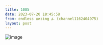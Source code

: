 ```yaml
---
title: 1085
date: 2023-07-20 18:45:58
from: endless шизing ⍼ (channel1162404975)
layout: post
---
```


![image](photos/photo_145@20-07-2023_18-45-58.jpg)


